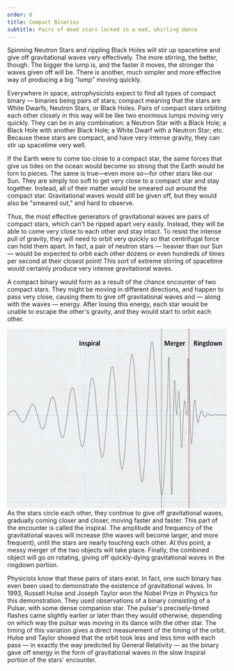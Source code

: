 ```yaml
---
order: 0
title: Compact Binaries
subtitle: Pairs of dead stars locked in a mad, whirling dance
---
```


<p>Spinning Neutron Stars and rippling Black Holes will stir up spacetime and give off gravitational waves very effectively. The more stirring, the better, though. The bigger the lump is, and the faster it moves, the stronger the waves given off will be. There is another, much simpler and more effective way of producing a big "lump" moving quickly.</p>

<p>Everywhere in space, astrophysicists expect to find all types of compact binary — binaries being pairs of stars; compact meaning that the stars are White Dwarfs, Neutron Stars, or Black Holes. Pairs of compact stars orbiting each other closely in this way will be like two enormous lumps moving very quickly. They can be in any combination: a Neutron Star with a Black Hole; a Black Hole with another Black Hole; a White Dwarf with a Neutron Star; etc. Because these stars are compact, and have very intense gravity, they can stir up spacetime very well.</p>
<p>If the Earth were to come too close to a compact star, the same forces that give us tides on the ocean would become so strong that the Earth would be torn to pieces. The same is true—even more so—for other stars like our Sun. They are simply too soft to get very close to a compact star and stay together. Instead, all of their matter would be smeared out around the compact star. Gravitational waves would still be given off, but they would also be "smeared out," and hard to observe.</p>
<p>Thus, the most effective generators of gravitational waves are pairs of compact stars, which can't be ripped apart very easily. Instead, they will be able to come very close to each other and stay intact. To resist the intense pull of gravity, they will need to orbit very quickly so that centrifugal force can hold them apart. In fact, a pair of neutron stars — heavier than our Sun — would be expected to orbit each other dozens or even hundreds of times per second at their closest point! This sort of extreme stirring of spacetime would certainly produce very intense gravitational waves.</p>
<p>A compact binary would form as a result of the chance encounter of two compact stars. They might be moving in different directions, and happen to pass very close, causing them to give off gravitational waves and — along with the waves — energy. After losing this energy, each star would be unable to escape the other's gravity, and they would start to orbit each other.</p>
<p><img class="tnr caption" title=" The three phases of a binary black hole's merger, as seen in gravitational waves. The long inspiral begins very far in the past, growing more pronounced as it approaches merger. During merger, there is a rich variety of effects which will give us greater insight into General Relativity, and the objects we observe using gravitational waves. The ringdown is a very quick reduction in the size of the waves as the system settles down — it sounds much like a drum being hit once." alt=" The three phases of a binary black hole's merger, as seen in gravitational waves. The long inspiral begins very far in the past, growing more pronounced as it approaches merger. During merger, there is a rich variety of effects which will give us greater insight into General Relativity, and the objects we observe using gravitational waves. The ringdown is a very quick reduction in the size of the waves as the system settles down — it sounds much like a drum being hit once." src="images/compact_objects/waveform_new.jpg" height="411" width="570" />As the stars circle each other, they continue to give off gravitational waves, gradually coming closer and closer, moving faster and faster. This part of the encounter is called the inspiral. The amplitude and frequency of the gravitational waves will increase (the waves will become larger, and more frequent), until the stars are nearly touching each other. At this point, a messy merger of the two objects will take place. Finally, the combined object will go on rotating, giving off quickly-dying gravitational waves in the ringdown portion.</p>
<p>Physicists know that these pairs of stars exist. In fact, one such binary has even been used to demonstrate the existence of gravitational waves. In 1993, Russell Hulse and Joseph Taylor won the Nobel Prize in Physics for this demonstration. They used observations of a binary consisting of a Pulsar, with some dense companion star. The pulsar's precisely-timed flashes came slightly earlier or later than they would otherwise, depending on which way the pulsar was moving in its dance with the other star. The timing of this variation gives a direct measurement of the timing of the orbit. Hulse and Taylor showed that the orbit took less and less time with each pass — in exactly the way predicted by General Relativity — as the binary gave off energy in the form of gravitational waves in the slow Inspiral portion of the stars' encounter.</p>
